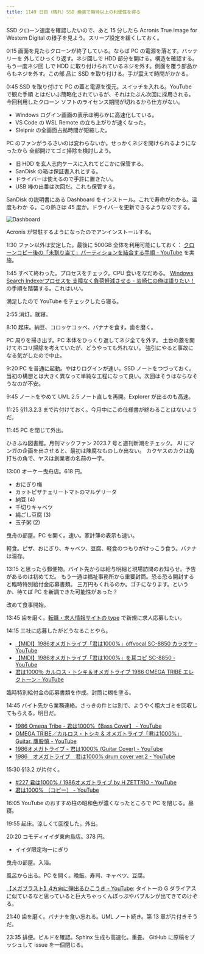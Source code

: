 ```yaml
---
title: 1149 日目（晴れ）SSD 換装で期待以上の利便性を得る
---
```


SSD クローン速度を確認したいので、あと 15 分したら Acronis True Image for
Western Digital の様子を見よう。スリープ設定を緩くしておく。

0:15 画面を見たらクローンが終了している。ならば PC の電源を落とす。バッテリーを
外してひっくり返す。ネジ回しで HDD 部分を開ける。構造を確認する。もう一度ネジ回
しで HDD に取り付けられているネジを外す。側面を覆う部品からもネジを外す。この部
品に SSD を取り付ける。手が震えて時間がかかる。

0:45 SSD を取り付けて PC の蓋と電源を復元。スイッチを入れる。YouTube で観た手順
とはだいぶ簡略化されているが、それはたぶん次回に採用される。今回利用したクローン
ソフトのライセンス期間が切れるから仕方がない。

* Windows ログイン画面の表示は明らかに高速化している。
* VS Code の WSL Remote の立ち上がりが速くなった。
* Sleipnir の全画面占拠時間が短縮した。

PC のファンがうるさいのは変わらないか。せっかくネジを開けられるようになったから
全部開けてゴミ掃除を検討しよう。

* 旧 HDD を玄人志向ケースに入れてどこかに保管する。
* SanDisk の箱は保証書入れとする。
* ドライバーは使えるので手許に置きたい。
* USB 棒の出番は次回だ。これも保管する。

SanDisk の説明書にある Dashboard をインストール。これで寿命がわかる。温度もわか
る。この熱さは 45 度か。ドライバーを更新できるようなのでする。

![Dashboard](https://pbs.twimg.com/media/Fy64WLIaAAEtRE0?format=jpg&name=small)

Acronis が常駐するようになったのでアンインストールする。

1:30 ファン以外は安定した。最後に 500GB 全体を利用可能にしておく：
[クローンコピー後の「未割り当て」パーティションを結合する手順 - YouTube](https://www.youtube.com/watch?v=3QGPKf4rfJw)
を実施。

1:45 すべて終わった。プロセスをチェック。CPU 食いをなだめる。
[Windows Search Indexerプロセスを 支障なく負荷軽減させる - 岩崎仁の俺は語りたい！](https://mushikabu.net/2017/windows10-search/)
の手順を踏襲する。これはいい。

満足したので YouTube をチェックしたら寝る。

2:55 消灯。就寝。

8:10 起床。納豆、コロッケコッペ、バナナを食す。歯を磨く。

PC 周りを掃き出す。PC 本体をひっくり返してネジ全てを外す。
土台の蓋を開けてホコリ掃除を考えていたが、どうやっても外れない。
強引にやると事故になる気がしたので中止。

9:20 PC を普通に起動。やはりログインが速い。SSD ノートをつづっておく。
当初の構想とは大きく異なって単純な工程になって良い。次回はそうはならなそうなのが不安。

9:45 ノートをやめて UML 2.5 ノート直しを再開。Explorer が出るのも高速。

11:25 §11.3.2.3 まで片付けておく。今月中にこの仕様書が終わることはないようだ。

11:45 PC を閉じて外出。

ひきふね図書館。月刊マックファン 2023.7 号と週刊新潮をチェック。
AI にマンガの企画を出させると、最初は陳腐なものしか出ない。
カクヤスのカクは角打ちの角で、ヤスは創業者の名前の一字。

13:00 オーケー曳舟店。618 円。

* おにぎり梅
* カットピザチェリートマトのマルゲリータ
* 納豆 (4)
* 千切りキャベツ
* 絹ごし豆腐 (3)
* 玉子粥 (2)

曳舟の部屋。PC を開く。速い。家計簿の表示も速い。

軽食。ピザ、おにぎり、キャベツ、豆腐、軽食のつもりがけっこう食う。バナナは温存。

13:15 と思ったら郵便物。バイト先からは給与明細と現場訪問のお知らせ。予告があるのは初めてだ。
もう一通は福祉事務所から重要封筒。恐る恐る開封すると臨時特別給付金応募書類。
三万円もくれるのか。ゴチになります。というか、待てば PC を新調できた可能性があった？

改めて食事開始。

13:45 歯を磨く。[転職・求人情報サイトの type](https://type.jp/) で新規に求人応募したい。

14:15 三社に応募したがどうなることやら。

* [【MIDI】1986オメガトライブ「君は1000%」offvocal SC-8850 カラオケ - YouTube](https://www.youtube.com/watch?v=VS1QWd0ubhw)
* [【MIDI】1986オメガトライブ「君は1000%」を耳コピ SC-8850 - YouTube](https://www.youtube.com/watch?v=1DVaD2Nl5UM)
* [君は1000％ カルロス・トシキ＆オメガトライブ 1986 OMEGA TRIBE エレクトーン - YouTube](https://www.youtube.com/watch?v=lA6GSv-FDFU)

臨時特別給付金の応募書類を作成。封筒に糊を塗る。

14:45 バイト先から業務連絡。さっきの件とは別で、ようやく粗大ゴミを回収してもらえる。明日だ。

* [1986 Omega Tribe - 君は1000%【Bass Cover】 - YouTube](https://www.youtube.com/watch?v=uUcRammH8Dc)
* [OMEGA TRIBE／カルロス・トシキ &amp; オメガトライブ「君は1000%」Guitar. 鷹股慎 - YouTube](https://www.youtube.com/watch?v=3H8nsqboWfE)
* [1986オメガトライブ - 君は1000% (Guitar Cover) - YouTube](https://www.youtube.com/watch?v=Be1DH6LTzy8)
* [1986　オメガトライブ　君は1000% drum cover ver.2 - YouTube](https://www.youtube.com/watch?v=rnUu_M_MV1U)

15:30 §13.2 が片付く。

* [#227 君は1000% / 1986オメガトライブ by H ZETTRIO - YouTube](https://www.youtube.com/watch?v=yqsF4sYgnlI)
* [君は1000% （コピー） - YouTube](https://www.youtube.com/watch?v=5q73vKdW9cU)

16:05 YouTube のおすすめ柱の昭和色が濃くなったところで PC を閉じる。昼寝。

19:55 起床。涼しくて回復した。外出。

20:20 コモディイイダ東向島店。378 円。

* イイダ限定均一にぎり

曳舟の部屋。入浴。

風呂から出る。PC を開く。晩飯。寿司、キャベツ、豆腐。

[【メガブラスト】4方向に弾出るひこうき - YouTube](https://www.youtube.com/watch?v=fv-oOCV2UBM):
タイトーの G ダライアスに似ているなと思っていると巨大ちゃっくんぽっぷやバブルンが出てきてのけぞる。

21:40 歯を磨く。バナナを食い忘れる。UML ノート続き。第 13 章が片付きそうだ。

23:35 排便。ビルドを確認。Sphinx 生成も高速化。重畳。
GitHub に原稿をプッシュして issue を一個閉じる。
